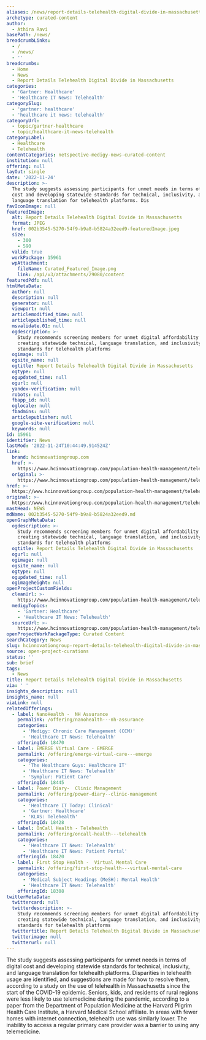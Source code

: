 ```yaml
---
aliases: /news/report-details-telehealth-digital-divide-in-massachusetts
archetype: curated-content
author:
  - Athira Ravi
basePath: /news/
breadcrumbLinks:
  - /
  - /news/
  - ''
breadcrumbs:
  - Home
  - News
  - Report Details Telehealth Digital Divide in Massachusetts
categories:
  - 'Gartner: Healthcare'
  - 'Healthcare IT News: Telehealth'
categorySlug:
  - 'gartner: healthcare'
  - 'healthcare it news: telehealth'
categoryUrl:
  - topic/gartner-healthcare
  - topic/healthcare-it-news-telehealth
categoryLabel:
  - Healthcare
  - Telehealth
contentCategories: netspective-medigy-news-curated-content
institution: null
offering: null
layOut: single
date: '2022-11-24'
description: >-
  The study suggests assessing participants for unmet needs in terms of digital
  cost and developing statewide standards for technical, inclusivity, and
  language translation for telehealth platforms. Dis
favIconImage: null
featuredImage:
  alt: Report Details Telehealth Digital Divide in Massachusetts
  format: JPEG
  href: 002b3545-5270-54f9-b9a8-b5824a32eed9-featuredImage.jpeg
  size:
    - 300
    - 590
  valid: true
  workPackage: 15961
  wpAttachment:
    fileName: Curated_Featured_Image.png
    link: /api/v3/attachments/29080/content
featuredPdf: null
htmlMetaData:
  author: null
  description: null
  generator: null
  viewport: null
  articlemodified_time: null
  articlepublished_time: null
  msvalidate.01: null
  ogdescription: >-
    Study recommends screening members for unmet digital affordability needs and
    creating statewide technical, language translation, and inclusivity
    standards for telehealth platforms
  ogimage: null
  ogsite_name: null
  ogtitle: Report Details Telehealth Digital Divide in Massachusetts
  ogtype: null
  ogupdated_time: null
  ogurl: null
  yandex-verification: null
  robots: null
  fbapp_id: null
  oglocale: null
  fbadmins: null
  articlepublisher: null
  google-site-verification: null
  keywords: null
id: 15961
identifier: News
lastMod: '2022-11-24T10:44:49.914524Z'
link:
  brand: hcinnovationgroup.com
  href: >-
    https://www.hcinnovationgroup.com/population-health-management/telehealth/news/21287712/report-details-telehealth-digital-divide-in-massachusetts
  original: >-
    https://www.hcinnovationgroup.com/population-health-management/telehealth/news/21287712/report-details-telehealth-digital-divide-in-massachusetts
href: >-
  https://www.hcinnovationgroup.com/population-health-management/telehealth/news/21287712/report-details-telehealth-digital-divide-in-massachusetts
original: >-
  https://www.hcinnovationgroup.com/population-health-management/telehealth/news/21287712/report-details-telehealth-digital-divide-in-massachusetts
mastHead: NEWS
mdName: 002b3545-5270-54f9-b9a8-b5824a32eed9.md
openGraphMetaData:
  ogdescription: >-
    Study recommends screening members for unmet digital affordability needs and
    creating statewide technical, language translation, and inclusivity
    standards for telehealth platforms
  ogtitle: Report Details Telehealth Digital Divide in Massachusetts
  ogurl: null
  ogimage: null
  ogsite_name: null
  ogtype: null
  ogupdated_time: null
  ogimageheight: null
openProjectCustomFields:
  cleanUrl: >-
    https://www.hcinnovationgroup.com/population-health-management/telehealth/news/21287712/report-details-telehealth-digital-divide-in-massachusetts
  medigyTopics:
    - 'Gartner: Healthcare'
    - 'Healthcare IT News: Telehealth'
  sourceUrl: >-
    https://www.hcinnovationgroup.com/population-health-management/telehealth/news/21287712/report-details-telehealth-digital-divide-in-massachusetts
openProjectWorkPackageType: Curated Content
searchCategory: News
slug: hcinnovationgroup-report-details-telehealth-digital-divide-in-massachusetts
source: open-project-curations
status: ''
sub: brief
tags:
  - News
title: Report Details Telehealth Digital Divide in Massachusetts
via: ' '
insights_description: null
insights_name: null
viaLink: null
relatedOfferings:
  - label: NanoHealth -  NH Assurance
    permalink: /offering/nanohealth---nh-assurance
    categories:
      - 'Medigy: Chronic Care Management (CCM)'
      - 'Healthcare IT News: Telehealth'
    offeringId: 18470
  - label: EMERGE Virtual Care - EMERGE
    permalink: /offering/emerge-virtual-care---emerge
    categories:
      - 'The Healthcare Guys: Healthcare IT'
      - 'Healthcare IT News: Telehealth'
      - 'Symplur: Patient Care'
    offeringId: 18445
  - label: Power Diary-  Clinic Management
    permalink: /offering/power-diary--clinic-management
    categories:
      - 'Healthcare IT Today: Clinical'
      - 'Gartner: Healthcare'
      - 'KLAS: Telehealth'
    offeringId: 18428
  - label: OnCall Health - Telehealth
    permalink: /offering/oncall-health---telehealth
    categories:
      - 'Healthcare IT News: Telehealth'
      - 'Healthcare IT News: Patient Portal'
    offeringId: 18420
  - label: First Stop Health -  Virtual Mental Care
    permalink: /offering/first-stop-health---virtual-mental-care
    categories:
      - 'Medical Subject Headings (MeSH): Mental Health'
      - 'Healthcare IT News: Telehealth'
    offeringId: 18308
twitterMetaData:
  twittercard: null
  twitterdescription: >-
    Study recommends screening members for unmet digital affordability needs and
    creating statewide technical, language translation, and inclusivity
    standards for telehealth platforms
  twittertitle: Report Details Telehealth Digital Divide in Massachusetts
  twitterimage: null
  twitterurl: null
---
```

<p>The study suggests assessing participants for unmet needs in terms of digital cost and developing statewide standards for technical, inclusivity, and language translation for telehealth platforms. Disparities in telehealth usage are identified, and suggestions are made for how to resolve them, according to a study on the use of telehealth in Massachusetts since the start of the COVID-19 epidemic. Seniors, kids, and residents of rural regions were less likely to use telemedicine during the pandemic, according to a paper from the Department of Population Medicine at the Harvard Pilgrim Health Care Institute, a Harvard Medical School affiliate. In areas with fewer homes with internet connection, telehealth use was similarly lower. The inability to access a regular primary care provider was a barrier to using any telemedicine.</p>
